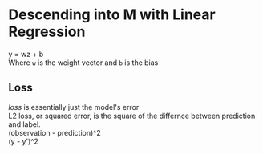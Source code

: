# Descending into M with Linear Regression 
y = wz + b  
Where `w` is the weight vector and `b` is the bias

## Loss
*loss* is essentially just the model's error  
L2 loss, or squared error, is the square of the differnce between prediction and label.  
(observation - prediction)^2  
(y - y')^2



